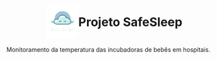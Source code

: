 <h1 style="display:flex; align-items: center; justify-content: center; height: 100%; width: 100%;"><img src="https://github.com/Ivanrangelpm/SafeSleep/blob/main/dinamizacao/siteInstitucional/imagens/logo.png" alt="Logo da empresa" style="width:75px">Projeto SafeSleep</h1>
Monitoramento da temperatura das incubadoras de bebês em hospitais.


